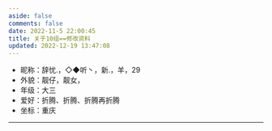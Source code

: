 ```yaml
---
aside: false
comments: false
date: 2022-11-5 22:00:45
title: 关于10组==修改资料
updated: 2022-12-19 13:47:08
---
```

- 昵称：辞忧.，◇◆听丶，新.，羊，29
- 外貌：靓仔，靓女，
- 年级：大三
- 爱好：折腾、折腾、折腾再折腾
- 坐标：重庆

---
